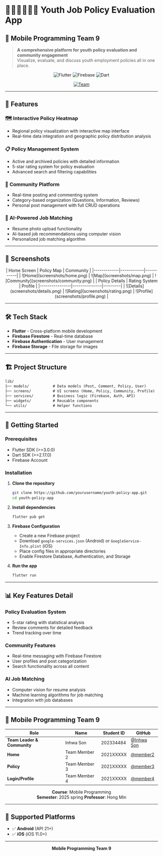 # 👩🏻‍💼🧑🏻‍💼 Youth Job Policy Evaluation App
## 📱 Mobile Programming Team 9

> **A comprehensive platform for youth policy evaluation and community engagement**  
> Visualize, evaluate, and discuss youth employment policies all in one place.

<div align="center">

![Flutter](https://img.shields.io/badge/Flutter-02569B?style=for-the-badge&logo=flutter&logoColor=white)
![Firebase](https://img.shields.io/badge/Firebase-FFCA28?style=for-the-badge&logo=firebase&logoColor=black)
![Dart](https://img.shields.io/badge/Dart-0175C2?style=for-the-badge&logo=dart&logoColor=white)

[![Team](https://img.shields.io/badge/Team-9-blue.svg?style=flat-square)](https://github.com/yourusername/youth-policy-app)

</div>

---

## 🚀 Features

### 🗺️ **Interactive Policy Heatmap**
- Regional policy visualization with interactive map interface
- Real-time data integration and geographic policy distribution analysis

### 📋 **Policy Management System**
- Active and archived policies with detailed information
- 5-star rating system for policy evaluation
- Advanced search and filtering capabilities

### 💬 **Community Platform**
- Real-time posting and commenting system
- Category-based organization (Questions, Information, Reviews)
- Personal post management with full CRUD operations

### 🤖 **AI-Powered Job Matching**
- Resume photo upload functionality
- AI-based job recommendations using computer vision
- Personalized job matching algorithm

---

## 📸 Screenshots

<div align="center">
| Home Screen | Policy Map | Community |
|-------------|------------|-----------|
| ![Home](screenshots/home.png) | ![Map](screenshots/map.png) | ![Community](screenshots/community.png) |
| Policy Details | Rating System | Profile |
|----------------|---------------|---------|
| ![Details](screenshots/details.png) | ![Rating](screenshots/rating.png) | ![Profile](screenshots/profile.png) |
</div>

---

## 🛠️ Tech Stack

- **Flutter** - Cross-platform mobile development
- **Firebase Firestore** - Real-time database
- **Firebase Authentication** - User management
- **Firebase Storage** - File storage for images

---

## 🏗️ Project Structure

```
lib/
├── models/           # Data models (Post, Comment, Policy, User)
├── screens/          # UI screens (Home, Policy, Community, Profile)
├── services/         # Business logic (Firebase, Auth, API)
├── widgets/          # Reusable components
└── utils/            # Helper functions
```

---

## 🚀 Getting Started

### Prerequisites
- Flutter SDK (>=3.0.0)
- Dart SDK (>=2.17.0)
- Firebase Account

### Installation

1. **Clone the repository**
   ```bash
   git clone https://github.com/yourusername/youth-policy-app.git
   cd youth-policy-app
   ```

2. **Install dependencies**
   ```bash
   flutter pub get
   ```

3. **Firebase Configuration**
   - Create a new Firebase project
   - Download `google-services.json` (Android) or `GoogleService-Info.plist` (iOS)
   - Place config files in appropriate directories
   - Enable Firestore Database, Authentication, and Storage

4. **Run the app**
   ```bash
   flutter run
   ```

---

## 📊 Key Features Detail

### **Policy Evaluation System**
- 5-star rating with statistical analysis
- Review comments for detailed feedback
- Trend tracking over time

### **Community Features**
- Real-time messaging with Firebase Firestore
- User profiles and post categorization
- Search functionality across all content

### **AI Job Matching**
- Computer vision for resume analysis
- Machine learning algorithms for job matching
- Integration with job databases

---

## 👥 Mobile Programming Team 9

<div align="center">

| Role | Name | Student ID | GitHub |
|------|------|------------|--------|
| **Team Leader & Community** | Inhwa Son | 202334484 | [@Inhwa Son](https://github.com/hwm31) |
| **Home** | Team Member 2 | 2021XXXXX | [@member2](https://github.com/member2) |
| **Policy** | Team Member 3 | 2021XXXXX | [@member3](https://github.com/member3) |
| **Login/Profile** | Team Member 4 | 2021XXXXX | [@member4](https://github.com/member4) |

**Course**: Mobile Programming  
**Semester**: 2025 spring 
**Professor**: Hong Min

</div>

---

## 📱 Supported Platforms

- ✅ **Android** (API 21+)
- ✅ **iOS** (iOS 11.0+)

---

<div align="center">

**Mobile Programming Team 9**

</div>
